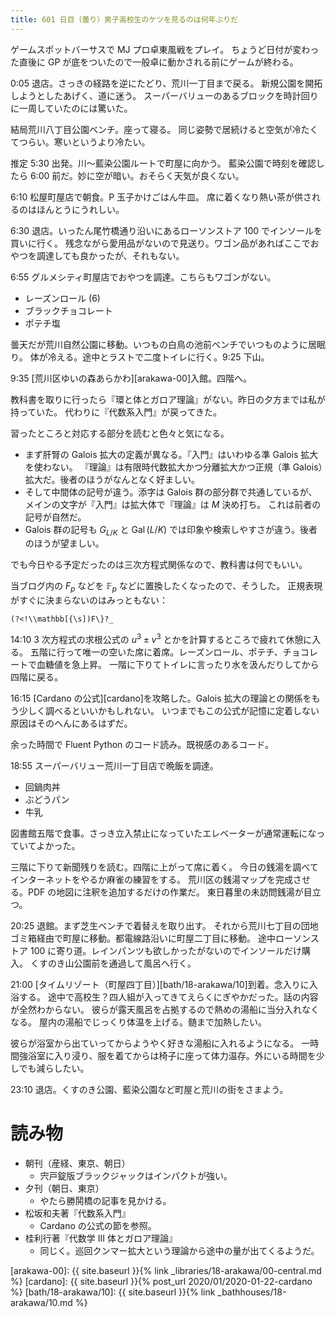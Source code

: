 ```yaml
---
title: 601 日目（曇り）男子高校生のケツを見るのは何年ぶりだ
---
```


ゲームスポットバーサスで MJ プロ卓東風戦をプレイ。
ちょうど日付が変わった直後に GP が底をついたので一般卓に動かされる前にゲームが終わる。

0:05 退店。さっきの経路を逆にたどり、荒川一丁目まで戻る。
新規公園を開拓しようとしたあげく、道に迷う。
スーパーバリューのあるブロックを時計回りに一周していたのには驚いた。

結局荒川八丁目公園ベンチ。座って寝る。
同じ姿勢で居続けると空気が冷たくてつらい。寒いというより冷たい。

推定 5:30 出発。川～藍染公園ルートで町屋に向かう。
藍染公園で時刻を確認したら 6:00 前だ。妙に空が暗い。おそらく天気が良くない。

6:10 松屋町屋店で朝食。P 玉子かけごはん牛皿。
席に着くなり熱い茶が供されるのはほんとうにうれしい。

6:30 退店。いったん尾竹橋通り沿いにあるローソンストア 100 でインソールを買いに行く。
残念ながら愛用品がないので見送り。ワゴン品があればここでおやつを調達しても良かったが、それもない。

6:55 グルメシティ町屋店でおやつを調達。こちらもワゴンがない。
* レーズンロール (6)
* ブラックチョコレート
* ポテチ塩

曇天だが荒川自然公園に移動。いつもの白鳥の池前ベンチでいつものように居眠り。
体が冷える。途中とラストで二度トイレに行く。9:25 下山。

9:35 [荒川区ゆいの森あらかわ][arakawa-00]入館。四階へ。

教科書を取りに行ったら『環と体とガロア理論』がない。昨日の夕方までは私が持っていた。
代わりに『代数系入門』が戻ってきた。

習ったところと対応する部分を読むと色々と気になる。
* まず肝腎の Galois 拡大の定義が異なる。『入門』はいわゆる準 Galois 拡大を使わない。
 『理論』は有限時代数拡大かつ分離拡大かつ正規（準 Galois）拡大だ。後者のほうがなんとなく好ましい。
* そして中間体の記号が違う。添字は Galois 群の部分群で共通しているが、メインの文字が『入門』は拡大体で『理論』は $M$ 決め打ち。
  これは前者の記号が自然だ。
* Galois 群の記号も $G_{L/K}$ と $\operatorname{Gal}(L/K)$ では印象や検索しやすさが違う。後者のほうが望ましい。

でも今日やる予定だったのは三次方程式関係なので、教科書は何でもいい。

当ブログ内の $F_p$ などを $\mathbb F_p$ などに置換したくなったので、そうした。
正規表現がすぐに決まらないのはみっともない：

```regex
(?<!\\mathbb[{\s])F\}?_
```

14:10 3 次方程式の求根公式の $u^3 \pm v^3$ とかを計算するところで疲れて休憩に入る。
五階に行って唯一の空いた席に着席。レーズンロール、ポテチ、チョコレートで血糖値を急上昇。
一階に下りてトイレに言ったり水を汲んだりしてから四階に戻る。

16:15 [Cardano の公式][cardano]を攻略した。Galois 拡大の理論との関係をもう少しく調べるといいかもしれない。
いつまでもこの公式が記憶に定着しない原因はそのへんにあるはずだ。

余った時間で Fluent Python のコード読み。既視感のあるコード。

18:55 スーパーバリュー荒川一丁目店で晩飯を調達。
* 回鍋肉丼
* ぶどうパン
* 牛乳

図書館五階で食事。さっき立入禁止になっていたエレベーターが通常運転になっていてよかった。

三階に下りて新聞残りを読む。四階に上がって席に着く。
今日の銭湯を調べてインターネットをやるか麻雀の練習をする。
荒川区の銭湯マップを完成させる。PDF の地図に注釈を追加するだけの作業だ。
東日暮里の未訪問銭湯が目立つ。

20:25 退館。まず芝生ベンチで着替えを取り出す。
それから荒川七丁目の団地ゴミ箱経由で町屋に移動。都電線路沿いに町屋二丁目に移動。
途中ローソンストア 100 に寄り道。レインパンツも欲しかったがないのでインソールだけ購入。
くすのき山公園前を通過して風呂へ行く。

21:00 [タイムリゾート（町屋四丁目）][bath/18-arakawa/10]到着。念入りに入浴する。
途中で高校生？四人組が入ってきてえらくにぎやかだった。話の内容が全然わからない。
彼らが露天風呂を占拠するので熱めの湯船に当分入れなくなる。
屋内の湯船でじっくり体温を上げる。髄まで加熱したい。

彼らが浴室から出ていってからようやく好きな湯船に入れるようになる。
一時間強浴室に入り浸り、服を着てからは椅子に座って体力温存。外にいる時間を少しでも減らしたい。

23:10 退店。くすのき公園、藍染公園など町屋と荒川の街をさまよう。

# 読み物

* 朝刊（産経、東京、朝日）
  * 宍戸錠版ブラックジャックはインパクトが強い。
* 夕刊（朝日、東京）
  * やたら勝鬨橋の記事を見かける。
* 松坂和夫著『代数系入門』
  * Cardano の公式の節を参照。
* 桂利行著『代数学 III 体とガロア理論』
  * 同じく。巡回クンマー拡大という理論から途中の量が出てくるようだ。

[arakawa-00]: {{ site.baseurl }}{% link _libraries/18-arakawa/00-central.md %}
[cardano]: {{ site.baseurl }}{% post_url 2020/01/2020-01-22-cardano %}
[bath/18-arakawa/10]: {{ site.baseurl }}{% link _bathhouses/18-arakawa/10.md %}
